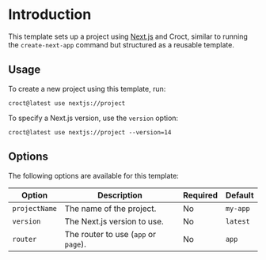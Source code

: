 # Introduction

This template sets up a project using [Next.js](https://nextjs.org/) and Croct, similar to running the `create-next-app` command but structured as a reusable template.

## Usage

To create a new project using this template, run:

```js-pm
croct@latest use nextjs://project
```

To specify a Next.js version, use the `version` option:

```js-pm
croct@latest use nextjs://project --version=14
```

## Options

The following options are available for this template:

| Option        | Description                          | Required | Default  |
|---------------|--------------------------------------|----------|----------|
| `projectName` | The name of the project.             | No       | `my-app` |
| `version`     | The Next.js version to use.          | No       | `latest` |
| `router`      | The router to use (`app` or `page`). | No       | `app`    |
